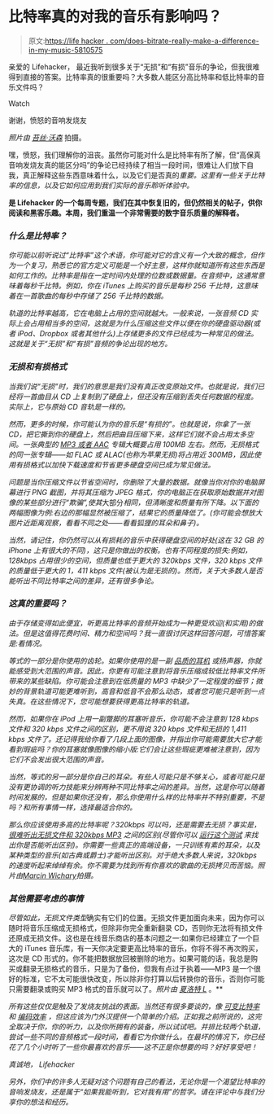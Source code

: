 # 比特率真的对我的音乐有影响吗？

> 原文:[https://life hacker . com/does-bitrate-really-make-a-difference-in-my-music-5810575](https://lifehacker.com/does-bitrate-really-make-a-difference-in-my-music-5810575)

亲爱的 Lifehacker，
最近我听到很多关于“无损”和“有损”音乐的争论，但我很难得到直接的答案。比特率真的很重要吗？大多数人能区分高比特率和低比特率的音乐文件吗？

Watch

谢谢，愤怒的音响发烧友

*照片由* [*苔丝·沃森*](http://www.flickr.com/photos/tessawatson/427116107/) 拍摄。

嘿，愤怒，我们理解你的沮丧。虽然你可能对什么是比特率有所了解，但“高保真音响发烧友真的能区分吗”的争论已经持续了相当一段时间，很难让人们放下自我，真正解释这些东西意味着什么，以及它们是否真的*重要。这里有一些关于比特率的信息，以及它如何应用到我们实际的音乐聆听体验中。*

[](http://lifehacker.com/tag/blast-from-the-past)**是 Lifehacker 的一个每周专题，我们在其中恢复旧的，但仍然相关的帖子，供你阅读和黑客乐趣。本周，我们重温一个非常需要的数字音乐质量的解释者。**

### *什么是比特率？*

*你可能以前听说过“比特率”这个术语，你可能对它的含义有一个大致的概念，但作为一个复习，熟悉它的官方定义可能是一个好主意，这样你就知道所有这些东西是如何工作的。比特率是指在一定时间内处理的位数或数据量。在音频中，这通常意味着每秒千比特。例如，你在 iTunes 上购买的音乐是每秒 256 千比特，这意味着在一首歌曲的每秒中存储了 256 千比特的数据。*

*轨道的比特率越高，它在电脑上占用的空间就越大。一般来说，一张音频 CD 实际上会占用相当多的空间，这就是为什么压缩这些文件以便在你的硬盘驱动器(或者 iPod、Dropbox 或者其他什么)上存储更多的文件已经成为一种常见的做法。这就是关于“无损”和“有损”音频的争论出现的地方。*

### *无损和有损格式*

*当我们说“无损”时，我们的意思是我们没有真正改变原始文件。也就是说，我们已经将一首曲目从 CD 上复制到了硬盘上，但还没有压缩到丢失任何数据的程度。实际上，它与原始 CD 音轨是一样的。*

*然而，更多的时候，你可能认为你的音乐是“有损的”。也就是说，你拿了一张 CD，把它撕到你的硬盘上，然后把曲目压缩下来，这样它们就不会占用太多空间。一张典型的 [MP3 或者 AAC](https://lifehacker.com/what-s-the-difference-between-all-these-audio-formats-5927052) 专辑大概要占用 100MB 左右。然而，无损格式的同一张专辑——如 FLAC 或 ALAC(也称为苹果无损)将占用近 300MB，因此使用有损格式以加快下载速度和节省更多硬盘空间已成为常见做法。*

*问题是当你压缩文件以节省空间时，你删除了大量的数据。就像当你对你的电脑屏幕进行 PNG 截图，并将其压缩为 JPEG 格式，你的电脑正在获取原始数据并对图像的某些部分进行“欺骗”,使其*大部分*相同，但清晰度和质量有所下降。以下面的两幅图像为例:右边的那幅显然被压缩了，结果它的质量降低了。(你可能会想放大图片近距离观察，看看不同之处——看看狐狸的耳朵和鼻子)。*

*当然，请记住，你仍然可以从有损耗的音乐中获得硬盘空间的好处(这在 32 GB 的 iPhone 上有很大的不同)，这只是你做出的权衡。也有不同程度的损失:例如，128kbps 占用很少的空间，但质量也低于更大的 320kbps 文件，320 kbps 文件的质量低于更大的 1，411 kbps 文件(被认为是无损的)。然而，关于大多数人是否能听出不同比特率之间的差异，还有很多争论。*

### *这真的重要吗？*

*由于存储变得如此便宜，听更高比特率的音频开始成为一种更受欢迎(和实用)的做法。但是这值得花费时间、精力和空间吗？我一直很讨厌这样回答问题，可惜答案是:看情况。*

*等式的一部分是你使用的齿轮。如果你使用的是一副 [品质的耳机](https://lifehacker.com/how-to-choose-the-perfect-pair-of-headphones-5800772) 或扬声器，你就能感受到大范围的声音。因此，你更有可能注意到将音乐压缩成较低比特率文件所带来的某些缺陷。你可能会注意到在低质量的 MP3 中缺少了一定程度的细节；微妙的背景轨道可能更难听到，高音和低音不会那么动态，或者您可能只是听到一点失真。在这些情况下，您可能想要获得更高比特率的轨道。*

*然而，如果你在 iPod 上用一副蹩脚的耳塞听音乐，你可能不会注意到 128 kbps 文件和 320 kbps 文件之间的区别，更不用说 320 kbps 文件和无损的 1,411 kbps 文件了。还记得我给你看了几段上面的图像，并指出你可能需要放大它才能看到瑕疵吗？你的耳塞就像图像的缩小版:它们会让这些瑕疵更难被注意到，因为它们不会发出很大范围的声音。*

*当然，等式的另一部分是你自己的耳朵。有些人可能只是不够关心，或者可能只是没有更协调的听力技能来分辨两种不同比特率之间的差异。当然，这是你可以随着时间发展的，但是如果你还没有，那么你使用什么样的比特率并不特别重要，不是吗？和所有事情一样，选择最适合你的。*

*那么你应该使用多高的比特率呢？320kbps 可以吗，还是需要去无损？事实是， [很难*听出无损文件和 320kbps MP3*](https://lifehacker.com/concluding-the-great-mp3-bitrate-experiment-5921889) 之间的区别(尽管你可以 [运行这个测试](http://lifehacker.com/mp3-or-lossless-see-if-you-can-hear-the-difference-wit-5903625) 来找出你是否能听出区别)。你需要一些真正的高端设备，一只训练有素的耳朵，以及某种类型的音乐(如古典或爵士)才能听出区别。对于绝大多数人来说，320kbps 的速度听起来绰绰有余。你不需要为找到所有你喜欢的歌曲的无损拷贝而苦恼。*照片由*[*Marcin Wichary*](http://www.flickr.com/photos/mwichary/2711714163/)拍摄。*

### *其他需要考虑的事情*

*尽管如此，无损文件类型*确实有它们的位置。无损文件更加面向未来，因为你可以随时将音乐压缩成无损格式，但除非你完全重新翻录 CD，否则你无法将有损文件还原成无损文件。这也是在线音乐商店的基本问题之一:如果你已经建立了一个巨大的 iTunes 音乐库，有一天你决定要更高比特率的音乐，你将不得不再次购买，这次是 CD 形式的。你不能把数据放回被删除的地方。如果可能的话，我总是购买或翻录无损格式的音乐，只是为了备份，但我有点过于执着——MP3 是一个很好的标准，它不太可能很快改变，所以除非你打算以后转换你的音乐，否则你可能只需要翻录或购买 MP3 格式的音乐就可以了。*照片由* [*夏洛特 L*](http://www.flickr.com/photos/charlottel/2272663556/) 。**

*所有这些仅仅是触及了发烧友挑战的表面。当然还有很多要谈的，像 [可变比特率](http://en.wikipedia.org/wiki/Variable_bitrate) 和 [编码效率](http://en.wikipedia.org/wiki/Advanced_Audio_Coding#AAC.27s_improvements_over_MP3) ，但这应该为门外汉提供一个简单的介绍。正如我之前所说的，这完全取决于你，你的听力，以及你所拥有的装备，所以试试吧。并排比较两个轨道，尝试一些不同的音频格式一段时间，看看它为你做什么。在最坏的情况下，你已经花了几个小时听了一些你最喜欢的音乐——这不正是你想要的吗？好好享受吧！*

*真诚地，
Lifehacker*

*另外，你们中的许多人无疑对这个问题有自己的看法，无论你是一个渴望比特率的音响发烧友，还是属于“如果我能听到，它对我有用”的哲学。请在评论中与我们分享你的想法和经历。*